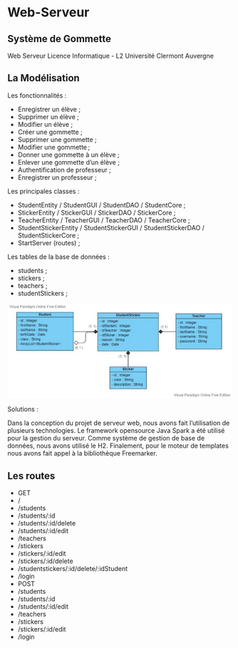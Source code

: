 # Web-Serveur


## **Système de Gommette**

Web Serveur Licence Informatique - L2
Université Clermont Auvergne


## **La Modélisation**

Les fonctionnalités :

- Enregistrer un élève ;
- Supprimer un élève ;
- Modifier un élève ;
- Créer une gommette ;
- Supprimer une gommette ;
- Modifier une gommette ;
- Donner une gommette à un élève ;
- Enlever une gommette d’un élève ;
- Authentification de professeur ;
- Enregistrer un professeur ;

Les principales classes :

- StudentEntity / StudentGUI / StudentDAO / StudentCore ;
- StickerEntity / StickerGUI / StickerDAO / StickerCore ;
- TeacherEntity / TeacherGUI / TeacherDAO / TeacherCore ;
- StudentStickerEntity / StudentStickerGUI / StudentStickerDAO / StudentStickerCore ;
- StartServer (routes) ;

Les tables de la base de données :

- students ;
- stickers ;
- teachers ;
- studentStickers ;

![](https://raw.githubusercontent.com/rafaelbenaion/project-gommet/master/src/Aspose.Words.75a00ed7-36e9-426f-9866-d5e41fd2a974.001.jpeg)

Solutions :

Dans la conception du projet de serveur web, nous avons fait l’utilisation de plusieurs technologies. Le framework opensource Java Spark a été utilisé pour la gestion du serveur. Comme système de gestion de base de données, nous avons utilisé le H2. Finalement, pour le moteur de templates nous avons fait appel à la bibliothèque Freemarker.

## **Les routes**

- GET
- /
- /students
- /students/:id
- /students/:id/delete
- /students/:id/edit
- /teachers
- /stickers
- /stickers/:id/edit
- /stickers/:id/delete
- /studentstickers/:id/delete/:idStudent
- /login
- POST
- /students
- /students/:id
- /students/:id/edit
- /teachers
- /stickers
- /stickers/:id/edit
- /login

